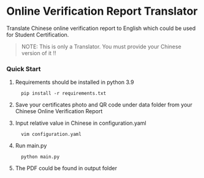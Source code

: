 # Online Verification Report Translator
Translate Chinese online verification report to English which could be used for Student Certification.

> NOTE: This is only a Translator. You must provide your Chinese version of it !!


### Quick Start

1. Requirements should be installed in python 3.9
    ```shell
      pip install -r requirements.txt
    ```
   
2. Save your certificates photo and QR code under data folder from your Chinese Online Verification Report

3. Input relative value in Chinese in configuration.yaml 
    ```shell
      vim configuration.yaml
   ```
   
4. Run main.py
    ```shell
      python main.py
   ```
   
5. The PDF could be found in output folder